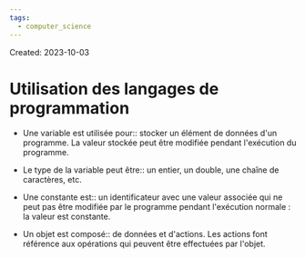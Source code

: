 ```yaml
---
tags:
  - computer_science
---
```

Created: 2023-10-03

# Utilisation des langages de programmation

- Une variable est utilisée pour:: stocker un élément de données d'un programme. La valeur stockée peut être modifiée pendant l'exécution du programme.
<!--SR:!2023-10-19,9,250-->
- Le type de la variable peut être:: un entier, un double, une chaîne de caractères, etc.
<!--SR:!2023-10-16,6,230-->

- Une constante est:: un identificateur avec une valeur associée qui ne peut pas être modifiée par le programme pendant l'exécution normale : la valeur est constante.
<!--SR:!2023-10-17,7,250-->

- Un objet est composé:: de données et d'actions. Les actions font référence aux opérations qui peuvent être effectuées par l'objet.
<!--SR:!2023-10-18,8,250-->